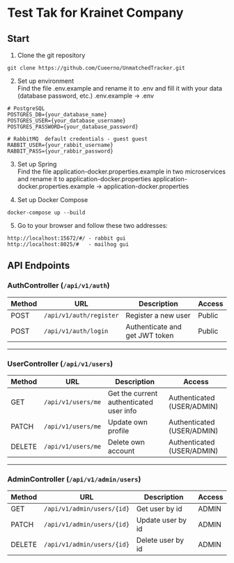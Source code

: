 # Test Tak for Krainet Company

## Start
1. Clone the git repository
```git
git clone https://github.com/Cueerno/UnmatchedTracker.git
```

2. Set up environment <br>
Find the file .env.example and rename it to .env and fill it with your data (database password, etc.)
.env.example -> .env
```dotenv
# PostgreSQL
POSTGRES_DB={your_database_name}
POSTGRES_USER={your_database_username}
POSTGRES_PASSWORD={your_database_password}

# RabbitMQ  default credentials - guest guest
RABBIT_USER={your_rabbit_username}
RABBIT_PASS={your_rabbir_password}
```

3. Set up Spring <br>
Find the file application-docker.properties.example in two microservices and rename it to application-docker.properties
application-docker.properties.example -> application-docker.properties

4. Set up Docker Compose
```docker
docker-compose up --build
```

5. Go to your browser and follow these two addresses:
```
http://localhost:15672/#/ - rabbit gui
http://localhost:8025/#   - mailhog gui
```

## API Endpoints

### AuthController (`/api/v1/auth`)

| Method | URL                     | Description                        | Access |
|--------|--------------------------|------------------------------------|--------|
| POST   | `/api/v1/auth/register` | Register a new user                | Public |
| POST   | `/api/v1/auth/login`    | Authenticate and get JWT token     | Public |

---

### UserController (`/api/v1/users`)

| Method | URL                   | Description                             | Access                 |
|--------|------------------------|-----------------------------------------|------------------------|
| GET    | `/api/v1/users/me`    | Get the current authenticated user info | Authenticated (USER/ADMIN) |
| PATCH  | `/api/v1/users/me`    | Update own profile                      | Authenticated (USER/ADMIN) |
| DELETE | `/api/v1/users/me`    | Delete own account                      | Authenticated (USER/ADMIN) |

---

### AdminController (`/api/v1/admin/users`)

| Method | URL                          | Description                        | Access |
|--------|-------------------------------|------------------------------------|--------|
| GET    | `/api/v1/admin/users/{id}`   | Get user by id                     | ADMIN  |
| PATCH  | `/api/v1/admin/users/{id}`   | Update user by id                  | ADMIN  |
| DELETE | `/api/v1/admin/users/{id}`   | Delete user by id                  | ADMIN  |

